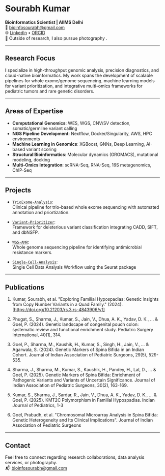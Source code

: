 # Sourabh Kumar

**Bioinformatics Scientist | AIIMS Delhi**  
📧 bioinfosourabh@gmail.com  
🌐 [LinkedIn](https://linkedin.com/in/sourabh-kumar-bioinfo)  • [ORCID](https://orcid.org/)  
📸 Outside of research, I also pursue photography .

---

## Research Focus

I specialize in high-throughput genomic analysis, precision diagnostics, and cloud-native bioinformatics. My work spans the development of scalable pipelines for whole exome/genome sequencing, machine learning models for variant prioritization, and integrative multi-omics frameworks for pediatric tumors and rare genetic disorders.

---

## Areas of Expertise

- **Computational Genomics**: WES, WGS, CNV/SV detection, somatic/germline variant calling  
- **NGS Pipeline Development**: Nextflow, Docker/Singularity, AWS, HPC environments  
- **Machine Learning in Genomics**: XGBoost, GNNs, Deep Learning, AI-based variant scoring  
- **Structural Bioinformatics**: Molecular dynamics (GROMACS), mutational modeling, docking  
- **Multi-Omics Integration**: scRNA-Seq, RNA-Seq, 16S metagenomics, ChIP-Seq  

---

## Projects

- [`TrioExome-Analysis`](https://github.com/bioinfosourabh/TrioExome-Analysis):  
  Clinical pipeline for trio-based whole exome sequencing with automated annotation and priortization.

- [`Variant-Prioritizer`](https://github.com/bioinfosourabh/Variant-Prioritizer):  
  Framework for deleterious variant classification integrating CADD, SIFT, and dbNSFP.

- [`WGS-AMR`](https://github.com/bioinfosourabh/WGS-AMR-Ecoli):  
  Whole genome sequencing pipeline for identifying antimicrobial resistance markers.

- [`Single-Cell-Analysis`](https://github.com/bioinfosourabh/Single-Cell-Analysis):  
  Single Cell Data Analysis Workflow using the Seurat package



---

## Publications

1.	Kumar, Sourabh, et al. "Exploring Familial Hypospadias: Genetic Insights from Copy Number Variants in a Quad Family." (2024). [https://doi.org/10.21203/rs.3.rs-4843906/v1]

2.	Phugat, S., Sharma, J., Kumar, S., Jain, V., Dhua, A. K., Yadav, D. K., ... & Goel, P. (2024). Genetic landscape of congenital pouch colon: systematic review and functional enrichment study. Pediatric Surgery International, 40(1), 314.

3.	Goel, P., Sharma, M., Kaushik, H., Kumar, S., Singh, H., Jain, V., ... & Agarwala, S. (2024). Genetic Markers of Spina Bifida in an Indian Cohort. Journal of Indian Association of Pediatric Surgeons, 29(5), 529-535.

4.	Sharma, J., Sharma, M., Kumar, S., Kaushik, H., Pandey, H., Lal, D., ... & Goel, P. (2025). Genetic Markers of Spina Bifida: Enrichment of Pathogenic Variants and Variants of Uncertain Significance. Journal of Indian Association of Pediatric Surgeons, 30(2), 163-169.

5.	Kumar, S., Sharma, J., Sardar, R., Jain, V., Dhua, A. K., Yadav, D. K., ... & Goel, P. (2025). KMT2C Polymorphism in Familial Hypospadias. Indian Journal of Pediatrics, 1-3

6.	Goel, Prabudh, et al. "Chromosomal Microarray Analysis in Spina Bifida: Genetic Heterogeneity and Its Clinical Implications".  Journal of Indian Association of Pediatric Surgeons
---

## Contact

Feel free to connect regarding research collaborations, data analysis services, or photography.  
📬 bioinfosourabh@gmail.com  
